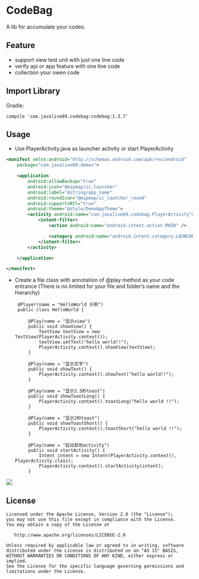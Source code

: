 CodeBag
======

A lib for accumulate your codes.


Feature
--------
- support view test unit with just one line code
- verify api or app feature with one line code
- collection your owen code



Import Library
--------

Gradle:
```
compile 'com.javalive09.codebag:codebag:1.3.7'
```

Usage
---------------------
-  Use PlayerActivity.java as launcher activity or start PlayerActivity

```xml
<manifest xmlns:android="http://schemas.android.com/apk/res/android"
    package="com.javalive09.demos">

    <application
        android:allowBackup="true"
        android:icon="@mipmap/ic_launcher"
        android:label="@string/app_name"
        android:roundIcon="@mipmap/ic_launcher_round"
        android:supportsRtl="true"
        android:theme="@style/DemoAppTheme">
        <activity android:name="com.javalive09.codebag.PlayerActivity">
            <intent-filter>
                <action android:name="android.intent.action.MAIN" />

                <category android:name="android.intent.category.LAUNCHER" />
            </intent-filter>
        </activity>

    </application>

</manifest>
```

-  Create a file class with annotation of @play method as your code entrance (There is no limited for your file and folder’s name and the hierarchy)

        @Player(name = "HelloWorld 示例")
        public class HelloWorld {
        
            @Play(name = "显示view")
            public void showView() {
                TextView textView = new TextView(PlayerActivity.context());
                textView.setText("hello world!!");
                PlayerActivity.context().showView(textView);
            }
        
            @Play(name = "显示文字")
            public void showText() {
                PlayerActivity.context().showText("hello world!!");
            }
        
            @Play(name = "显示3.5秒toast")
            public void showToastLong() {
                PlayerActivity.context().toastLong("hello world !!");
            }
        
            @Play(name = "显示2秒toast")
            public void showToastShort() {
                PlayerActivity.context().toastShort("hello world !!");
            }
        
            @Play(name = "启动其他activity")
            public void startActivity() {
                Intent intent = new Intent(PlayerActivity.context(), PlayerActivity.class);
                PlayerActivity.context().startActivity(intent);
            }

![](http://peter-1254131086.file.myqcloud.com/code-helloworld-20180113.jpg)

License
-------

    Licensed under the Apache License, Version 2.0 (the "License");
    you may not use this file except in compliance with the License.
    You may obtain a copy of the License at

       http://www.apache.org/licenses/LICENSE-2.0

    Unless required by applicable law or agreed to in writing, software
    distributed under the License is distributed on an "AS IS" BASIS,
    WITHOUT WARRANTIES OR CONDITIONS OF ANY KIND, either express or implied.
    See the License for the specific language governing permissions and
    limitations under the License.
    
